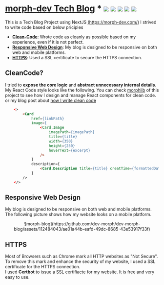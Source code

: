 # [morph-dev Tech Blog](https://morph-dev.com/) \* <img src="https://img.shields.io/badge/Typescript-3178C6?style=flat-square&logo=Typescript&logoColor=white"/> <img src="https://img.shields.io/badge/Next.js-000000?style=flat-square&logo=Next.js&logoColor=white"/> <img src="https://img.shields.io/badge/React-61DAFB?style=flat-square&logo=React&logoColor=black"/> <img src="https://img.shields.io/badge/Sass-CC6699?style=flat-square&logo=Sass&logoColor=white"/> <img src="https://img.shields.io/badge/Amazon AWS-232F3E?style=flat-square&logo=amazonaws&logoColor=white"/>

This is a Tech Blog Project using NextJS [(https://morph-dev.com/)](https://morph-dev.com/)
I strived to write code based on below priciples

-   [**Clean-Code**](#cleancode): Wrote code as cleanly as possible based on my experience, even if it is not perfect.
-   [**Responsive Web Design**](#responsive-web-design): My blog is designed to be responsive on both web and mobile platforms.
-   [**HTTPS**](#https): Used a SSL certificate to secure the HTTPS connection.

## CleanCode?

I tried to **expose the core logic** and **abstract unnecessary internal details**.
My React Code style looks like the following.
You can check [morphlib](https://github.com/dev-morph/dev-morph-blog/tree/main/morph-lib/components) of this project to see how I design and manage React components for clean code.
or my blog post about [how I write clean code](https://marklee1117.tistory.com/176)

```html
    <>
        <Card
            href={linkPath}
            image={
                <Card.Image
                    imagePath={imagePath}
                    title={title}
                    width={350}
                    height={250}
                    hoverText={excerpt}
                />
            }
            description={
                <Card.Description title={title} creatTime={formattedDate} />
            }
        />
    </>
```

## Responsive Web Design

My blog is designed to be responsive on both web and mobile platforms.
The following picture shows how my website looks on a mobile platform.

<p align="center">
    ![morph-blog](https://github.com/dev-morph/dev-morph-blog/assets/112484043/ae01a44b-eafd-49dc-8685-43e53917f33f)
<!--     <img width="409" alt="image" src="https://github.com/dev-morph/dev-morph-blog/assets/112484043/25a39890-e525-4345-8c43-661133232126"> -->
</p>

## HTTPS

Most of Browsers such as Chrome mark all HTTP websites as "Not Secure". To remove this mark and enhance the security of my website, I used a SSL certificate for the HTTPS connection.  
I used **Certbot** to issue a SSL certifiacte for my website. It is free and very easy to use.
